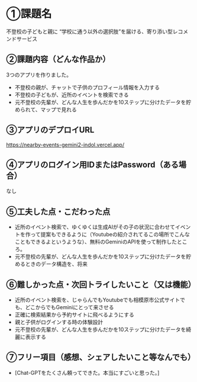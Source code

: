 # ①課題名
不登校の子どもと親に “学校に通う以外の選択肢”を届ける、寄り添い型レコメンドサービス

## ②課題内容（どんな作品か）
3つのアプリを作りました。
- 不登校の親が、チャットで子供のプロフィール情報を入力する
- 不登校の子どもが、近所のイベントを検索できる
- 元不登校の先輩が、どんな人生を歩んだかを10ステップに分けたデータを貯められて、マップで見れる

## ③アプリのデプロイURL
https://nearby-events-gemini2-indol.vercel.app/

## ④アプリのログイン用IDまたはPassword（ある場合）
なし

## ⑤工夫した点・こだわった点
- 近所のイベント検索で、ゆくゆくは生成AIがその子の状況に合わせてイベントを作って提案もできるように（Youtubeの紹介されてるこの場所でこんなこともできるよというような）、無料のGeminiのAPIを使って制作したところ。
- 元不登校の先輩が、どんな人生を歩んだかを10ステップに分けたデータを貯めるときのデータ構造を、将来

## ⑥難しかった点・次回トライしたいこと（又は機能）
- 近所のイベント検索を、じゃらんでもYoutubeでも相模原市公式サイトでも、どこからでもGeminiにとって来させる
- 正確に検索結果から予約サイトに飛べるようにする
- 親と子供がログインする時の体験設計
- 元不登校の先輩が、どんな人生を歩んだかを10ステップに分けたデータを綺麗に表示する

## ⑦フリー項目（感想、シェアしたいこと等なんでも）
- [Chat-GPTをたくさん頼ってできた。本当にすごいと思った。]

